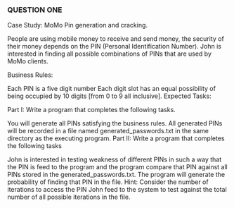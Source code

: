 ### QUESTION ONE
Case Study: MoMo Pin generation and cracking.

People are using mobile money to receive and send money, the security of their money depends on the PIN (Personal Identification Number). John is interested in finding all possible combinations of PINs that are used by MoMo clients. 

Business Rules:

Each PIN is a five digit number
Each digit slot has an equal possibility of being occupied by 10 digits [from 0 to 9 all inclusive].
Expected Tasks:

Part I: Write a program that completes the following tasks.

You will generate all PINs satisfying the business rules.
All generated PINs will be recorded in a file named generated_passwords.txt in the same directory as the executing program.
Part II: Write a program that completes the following tasks

John is interested in testing weakness of different PINs in such a way that the PIN is feed to the program and the program compare that PIN against all PINs stored in the generated_passwords.txt.
The program will generate the probability of finding that PIN in the file. Hint: Consider the number of iterations to access the PIN John feed to the system to test against the total number of all possible iterations in the file.
